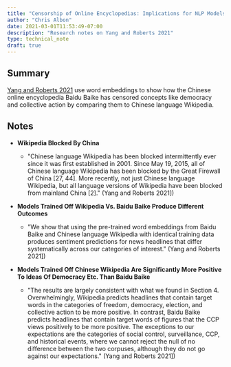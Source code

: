 ```yaml
---
title: "Censorship of Online Encyclopedias: Implications for NLP Models"
author: "Chris Albon"
date: 2021-03-01T11:53:49-07:00
description: "Research notes on Yang and Roberts 2021"
type: technical_note
draft: true
---
```


## Summary

[Yang and Roberts 2021](https://arxiv.org/pdf/2101.09294.pdf) use word embeddings to show how the Chinese online encyclopedia Baidu Baike has censored concepts like democracy and collective action by comparing them to Chinese language Wikipedia.

## Notes

- **Wikipedia Blocked By China**
    - "Chinese language Wikipedia has been blocked intermittently ever since it was first established in 2001. Since May 19, 2015, all of Chinese language Wikipedia has been blocked by the Great Firewall of China [27, 44]. More recently, not just Chinese language Wikipedia, but all language versions of Wikipedia have been blocked from mainland China [2]." (Yang and Roberts 2021])

- **Models Trained Off Wikipedia Vs. Baidu Baike Produce Different Outcomes**
    - "We show that using the pre-trained word embeddings from Baidu Baike and Chinese language Wikipedia with identical training data produces sentiment predictions for news headlines that differ systematically across our categories of interest." (Yang and Roberts 2021])

- **Models Trained Off Chinese Wikipedia Are Significantly More Positive To Ideas Of Democracy Etc. Than Baidu Baike**
    - "The results are largely consistent with what we found in Section 4. Overwhelmingly, Wikipedia predicts headlines that contain target words in the categories of freedom, democracy, election, and collective action to be more positive. In contrast, Baidu Baike predicts headlines that contain target words of figures that the CCP views positively to be more positive. The exceptions to our expectations are the categories of social control, surveillance, CCP, and historical events, where we cannot reject the null of no difference between the two corpuses, although they do not go against our expectations." (Yang and Roberts 2021])
